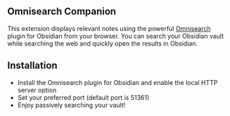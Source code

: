 ## Omnisearch Companion

This extension displays relevant notes using the powerful [Omnisearch](https://github.com/scambier/obsidian-omnisearch) plugin for Obsidian from your browser. You can search your Obsidian vault while searching the web and quickly open the results in Obsidian.

## Installation

- Install the Omnisearch plugin for Obsidian and enable the local HTTP server option
- Set your preferred port (default port is 51361)
- Enjoy passively searching your vault!